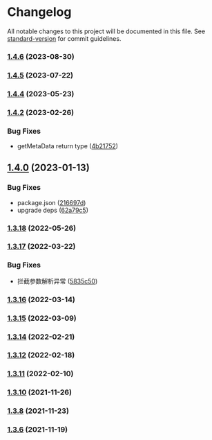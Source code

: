# Changelog

All notable changes to this project will be documented in this file. See [standard-version](https://github.com/conventional-changelog/standard-version) for commit guidelines.

### [1.4.6](https://github.com/thinkkoa/koatty_payload/compare/v1.4.5...v1.4.6) (2023-08-30)

### [1.4.5](https://github.com/thinkkoa/koatty_payload/compare/v1.4.4...v1.4.5) (2023-07-22)

### [1.4.4](https://github.com/thinkkoa/koatty_payload/compare/v1.4.2...v1.4.4) (2023-05-23)

### [1.4.2](https://github.com/thinkkoa/koatty_payload/compare/v1.4.0...v1.4.2) (2023-02-26)


### Bug Fixes

* getMetaData return type ([4b21752](https://github.com/thinkkoa/koatty_payload/commit/4b21752df937513bc7664d5dc21788866a59cbcf))

## [1.4.0](https://github.com/thinkkoa/koatty_payload/compare/v1.3.18...v1.4.0) (2023-01-13)


### Bug Fixes

* package.json ([216697d](https://github.com/thinkkoa/koatty_payload/commit/216697da644f6a9cbad79b12b59c919ed6f70414))
* upgrade deps ([62a79c5](https://github.com/thinkkoa/koatty_payload/commit/62a79c55c8b2d3210cc63c2ac3f1d539ebc7371b))

### [1.3.18](https://github.com/thinkkoa/koatty_payload/compare/v1.3.17...v1.3.18) (2022-05-26)

### [1.3.17](https://github.com/thinkkoa/koatty_payload/compare/v1.3.16...v1.3.17) (2022-03-22)


### Bug Fixes

* 拦截参数解析异常 ([5835c50](https://github.com/thinkkoa/koatty_payload/commit/5835c5081f5ce0ec5f57d907a57c3db0643d343e))

### [1.3.16](https://github.com/thinkkoa/koatty_payload/compare/v1.3.15...v1.3.16) (2022-03-14)

### [1.3.15](https://github.com/thinkkoa/koatty_payload/compare/v1.3.14...v1.3.15) (2022-03-09)

### [1.3.14](https://github.com/thinkkoa/koatty_payload/compare/v1.3.12...v1.3.14) (2022-02-21)

### [1.3.12](https://github.com/thinkkoa/koatty_payload/compare/v1.3.11...v1.3.12) (2022-02-18)

### [1.3.11](https://github.com/thinkkoa/koatty_payload/compare/v1.3.10...v1.3.11) (2022-02-10)

### [1.3.10](https://github.com/thinkkoa/koatty_payload/compare/v1.3.8...v1.3.10) (2021-11-26)

### [1.3.8](https://github.com/thinkkoa/koatty_payload/compare/v1.3.6...v1.3.8) (2021-11-23)

### [1.3.6](https://github.com/thinkkoa/koatty_payload/compare/v1.3.4...v1.3.6) (2021-11-19)

